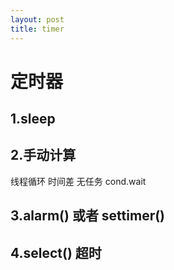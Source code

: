 ```yaml
---
layout: post
title: timer
---
```


# 定时器

## 1.sleep

## 2.手动计算
线程循环 时间差
 无任务 cond.wait

## 3.alarm() 或者 settimer()

## 4.select() 超时


